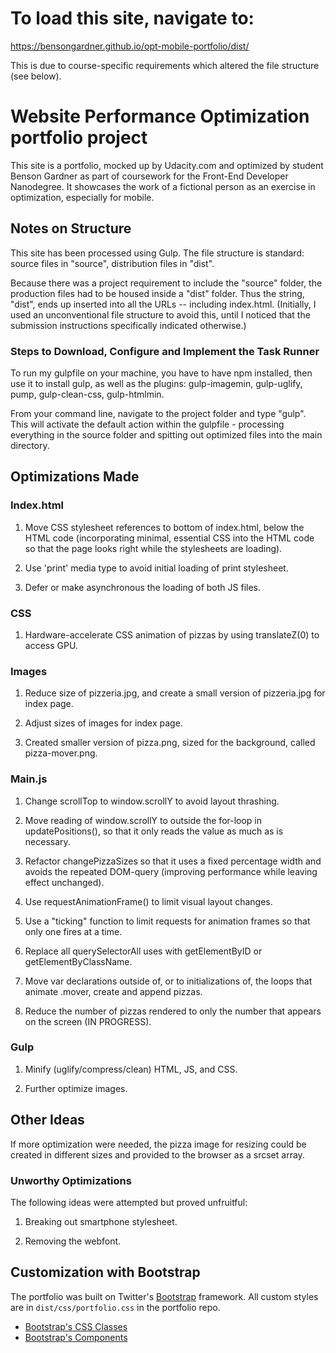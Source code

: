 # To load this site, navigate to:
https://bensongardner.github.io/opt-mobile-portfolio/dist/

This is due to course-specific requirements which altered the file structure (see below).

# Website Performance Optimization portfolio project

This site is a portfolio, mocked up by Udacity.com and optimized by student Benson Gardner as part of coursework for the Front-End Developer Nanodegree. It showcases the work of a fictional person as an exercise in optimization, especially for mobile.

## Notes on Structure
This site has been processed using Gulp. The file structure is standard: source files in "source", distribution files in "dist". 

Because there was a project requirement to include the "source" folder, the production files had to be housed inside a "dist" folder. Thus the string, "dist", ends up inserted into all the URLs -- including index.html. (Initially, I used an unconventional file structure to avoid this, until I noticed that the submission instructions specifically indicated otherwise.)  

### Steps to Download, Configure and Implement the Task Runner
To run my gulpfile on your machine, you have to have npm installed, then use it to install gulp, as well as the plugins: gulp-imagemin, gulp-uglify, pump, gulp-clean-css, gulp-htmlmin.

From your command line, navigate to the project folder and type "gulp". This will activate the default action within the gulpfile - processing everything in the source folder and spitting out optimized files into the main directory.

## Optimizations Made

### Index.html
1. Move CSS stylesheet references to bottom of index.html, below the HTML code (incorporating minimal, essential CSS into the HTML code so that the page looks right while the stylesheets are loading). 

2. Use 'print' media type to avoid initial loading of print stylesheet.

3. Defer or make asynchronous the loading of both JS files.

### CSS 
1. Hardware-accelerate CSS animation of pizzas by using translateZ(0) to access GPU.

### Images
1. Reduce size of pizzeria.jpg, and create a small version of pizzeria.jpg for index page.

2. Adjust sizes of images for index page.

3. Created smaller version of pizza.png, sized for the background, called pizza-mover.png.
    
### Main.js
1. Change scrollTop to window.scrollY to avoid layout thrashing.

2. Move reading of window.scrollY to outside the for-loop in updatePositions(), so that it only reads the value as much as is necessary.

3. Refactor changePizzaSizes so that it uses a fixed percentage width and avoids the repeated DOM-query (improving performance while leaving effect unchanged).

4. Use requestAnimationFrame() to limit visual layout changes.

5. Use a "ticking" function to limit requests for animation frames so that only one fires at a time.

6. Replace all querySelectorAll uses with getElementByID or getElementByClassName.

7. Move var declarations outside of, or to initializations of, the loops that animate .mover, create and append pizzas.

9. Reduce the number of pizzas rendered to only the number that appears on the screen (IN PROGRESS).

### Gulp
1. Minify (uglify/compress/clean) HTML, JS, and CSS.

2. Further optimize images.

## Other Ideas
If more optimization were needed, the pizza image for resizing could be created in different sizes and provided to the browser as a srcset array.

### Unworthy Optimizations
The following ideas were attempted but proved unfruitful: 

1. Breaking out smartphone stylesheet. 

2. Removing the webfont.

## Customization with Bootstrap
The portfolio was built on Twitter's <a href="http://getbootstrap.com/">Bootstrap</a> framework. All custom styles are in `dist/css/portfolio.css` in the portfolio repo.

* <a href="http://getbootstrap.com/css/">Bootstrap's CSS Classes</a>
* <a href="http://getbootstrap.com/components/">Bootstrap's Components</a>
